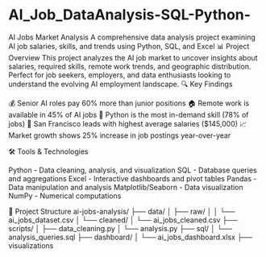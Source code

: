# AI_Job_DataAnalysis-SQL-Python-
AI Jobs Market Analysis A comprehensive data analysis project examining AI job salaries, skills, and trends using Python, SQL, and Excel
📊 Project Overview
This project analyzes the AI job market to uncover insights about salaries, required skills, remote work trends, and geographic distribution. Perfect for job seekers, employers, and data enthusiasts looking to understand the evolving AI employment landscape.
🔍 Key Findings

💰 Senior AI roles pay 60% more than junior positions
🏠 Remote work is available in 45% of AI jobs
🐍 Python is the most in-demand skill (78% of jobs)
📍 San Francisco leads with highest average salaries ($145,000)
📈 Market growth shows 25% increase in job postings year-over-year

🛠️ Tools & Technologies

Python - Data cleaning, analysis, and visualization
SQL - Database queries and aggregations
Excel - Interactive dashboards and pivot tables
Pandas - Data manipulation and analysis
Matplotlib/Seaborn - Data visualization
NumPy - Numerical computations

📁 Project Structure
ai-jobs-analysis/
├── data/
│   ├── raw/
│   │   └── ai_jobs_dataset.csv
│   └── cleaned/
│       └── ai_jobs_cleaned.csv
├── scripts/
│   ├── data_cleaning.py
│   └── analysis.py
├── sql/
│   └── analysis_queries.sql
├── dashboard/
│   └── ai_jobs_dashboard.xlsx
├── visualizations
